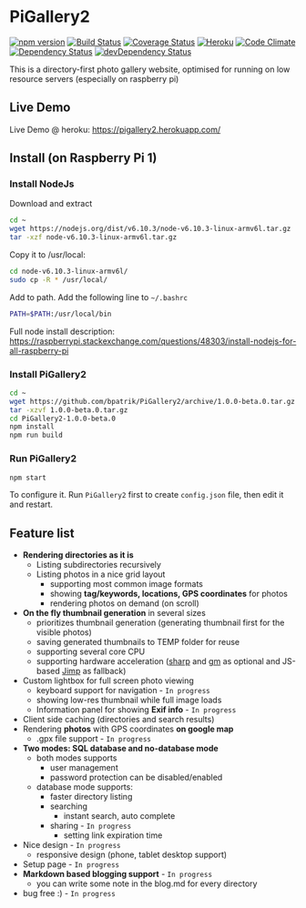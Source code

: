 # PiGallery2
[![npm version](https://badge.fury.io/js/pigallery2.svg)](https://badge.fury.io/js/pigallery2)
[![Build Status](https://travis-ci.org/bpatrik/PiGallery2.svg?branch=master)](https://travis-ci.org/bpatrik/PiGallery2)
[![Coverage Status](https://coveralls.io/repos/github/bpatrik/PiGallery2/badge.svg?branch=master)](https://coveralls.io/github/bpatrik/PiGallery2?branch=master)
[![Heroku](https://heroku-badge.herokuapp.com/?app=pigallery2&style=flat)](https://pigallery2.herokuapp.com)
[![Code Climate](https://codeclimate.com/github/bpatrik/PiGallery2/badges/gpa.svg)](https://codeclimate.com/github/bpatrik/PiGallery2)
[![Dependency Status](https://david-dm.org/bpatrik/PiGallery2.svg)](https://david-dm.org/bpatrik/PiGallery2)
[![devDependency Status](https://david-dm.org/bpatrik/PiGallery2/dev-status.svg)](https://david-dm.org/bpatrik/PiGallery2#info=devDependencies)

This is a directory-first photo gallery website, optimised for running on low resource servers (especially on raspberry pi)

## Live Demo
Live Demo @ heroku: https://pigallery2.herokuapp.com/



## Install (on Raspberry Pi 1)
### Install NodeJs
Download and extract
```bash
cd ~
wget https://nodejs.org/dist/v6.10.3/node-v6.10.3-linux-armv6l.tar.gz
tar -xzf node-v6.10.3-linux-armv6l.tar.gz
```
Copy it to /usr/local: 
```bash
cd node-v6.10.3-linux-armv6l/
sudo cp -R * /usr/local/
```
Add to path. Add the following line to  `~/.bashrc`
```bash
PATH=$PATH:/usr/local/bin
```
Full node install description: https://raspberrypi.stackexchange.com/questions/48303/install-nodejs-for-all-raspberry-pi
 
### Install PiGallery2
```bash
cd ~
wget https://github.com/bpatrik/PiGallery2/archive/1.0.0-beta.0.tar.gz
tar -xzvf 1.0.0-beta.0.tar.gz
cd PiGallery2-1.0.0-beta.0
npm install
npm run build
```
### Run PiGallery2
```bash
npm start
```
To configure it. Run `PiGallery2` first to create `config.json` file, then edit it and restart. 


## Feature list

 * **Rendering directories as it is**
   * Listing subdirectories recursively
   * Listing photos in a nice grid layout
     * supporting most common image formats
     * showing **tag/keywords, locations, GPS coordinates** for photos
     * rendering photos on demand (on scroll)
 * **On the fly thumbnail generation** in several sizes
   * prioritizes thumbnail generation (generating thumbnail first for the visible photos)
   * saving generated thumbnails to TEMP folder for reuse
   * supporting several core CPU
   * supporting hardware acceleration ([sharp](https://github.com/lovell/sharp) and [gm](https://github.com/aheckmann/gm) as optional and JS-based [Jimp](https://github.com/oliver-moran/jimp)  as fallback)   
 * Custom lightbox for full screen photo viewing
   * keyboard support for navigation - `In progress`
   * showing low-res thumbnail while full image loads
   * Information panel for showing **Exif info** - `In progress`
 * Client side caching (directories and search results)
 * Rendering **photos** with GPS coordinates **on google map**
   * .gpx file support - `In progress`
 * **Two modes: SQL database and no-database mode**
   * both modes supports
     * user management
     * password protection can be disabled/enabled
   * database mode supports:
     * faster directory listing
     * searching
       * instant search, auto complete
     * sharing - `In progress`
       * setting link expiration time
 * Nice design - `In progress`
    * responsive design (phone, tablet desktop support)
 * Setup page - `In progress`
 * **Markdown based blogging support** - `In progress`
   * you can write some note in the blog.md for every directory
 * bug free :) - `In progress`
